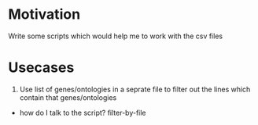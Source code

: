 # Motivation
Write some scripts which would help me to work with the csv files

# Usecases
1. Use list of genes/ontologies in a seprate file to filter out the lines which contain that genes/ontologies 
* how do I talk to the script? filter-by-file <filter-file> <csv-file> 
